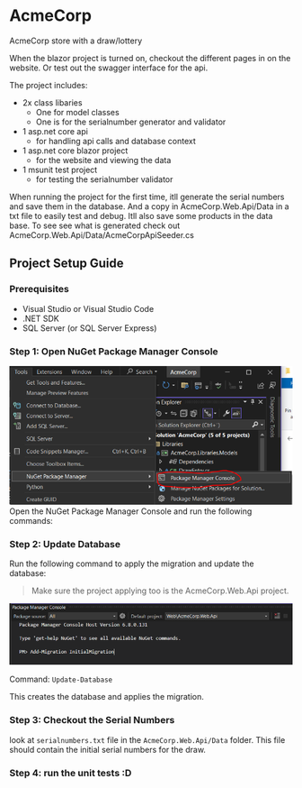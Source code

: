 # AcmeCorp
AcmeCorp store with a draw/lottery

When the blazor project is turned on, checkout the different pages in on the website. Or test out the swagger interface for the api. 

The project includes:

- 2x class libaries
	+ One for model classes
	+ One is for the serialnumber generator and validator
- 1 asp.net core api
	+ for handling api calls and database context
- 1 asp.net core blazor project
	+ for the website and viewing the data
- 1 msunit test project
	+ for testing the serialnumber validator
	
When running the project for the first time, itll generate the serial numbers and save them in the database. And a copy in AcmeCorp.Web.Api/Data in a txt file to easily test and debug. Itll also save some products in the data base. To see see what is generated check out AcmeCorp.Web.Api/Data/AcmeCorpApiSeeder.cs

## Project Setup Guide
### Prerequisites

- Visual Studio or Visual Studio Code
- .NET SDK
- SQL Server (or SQL Server Express)

### Step 1: Open NuGet Package Manager Console

![picture1](https://github.com/FaNzu/AcmeCorp/blob/main/READMEPicture1.PNG)
Open the NuGet Package Manager Console and run the following commands:

### Step 2: Update Database

Run the following command to apply the migration and update the database:

> Make sure the project applying too is the AcmeCorp.Web.Api project.

![image](https://github.com/FaNzu/AcmeCorp/blob/main/READMEPicture2.PNG)

Command: `Update-Database`

This creates the database and applies the migration.

### Step 3: Checkout the Serial Numbers

look at `serialnumbers.txt` file in the `AcmeCorp.Web.Api/Data` folder. This file should contain the initial serial numbers for the draw.

### Step 4: run the unit tests :D
